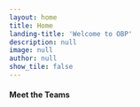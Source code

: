 ```yaml
---
layout: home
title: Home
landing-title: 'Welcome to OBP'
description: null
image: null
author: null
show_tile: false
---
```


<!-- Image -->
<h4>Meet the Teams</h4>
<span class="image fit"><img src="assets/images/teams-josh.jpg" alt="" /></span>
<div class="box alt">
	<div class="row 50% uniform">
		<div class="4u"><span class="image fit"><img src="assets/images/teams-nate.jpg" alt="" /></span></div>
		<div class="4u"><span class="image fit"><img src="assets/images/teams-sean.jpg" alt="" /></span></div>
		<div class="4u$"><span class="image fit"><img src="assets/images/teams-amanda.jpg" alt="" /></span></div>
		<!-- Break -->
		<div class="4u"><span class="image fit"><img src="assets/images/teams-wild.jpg" alt="" /></span></div>
		<div class="4u"><span class="image fit"><img src="assets/images/teams-nichole.jpg" alt="" /></span></div>
		<div class="4u$"><span class="image fit"><img src="assets/images/teams-andy.jpg" alt="" /></span></div>
		<!-- Break -->
		<div class="4u"><span class="image fit"><img src="assets/images/teams-ryan.jpg" alt="" /></span></div>
		<div class="4u"><span class="image fit"><img src="assets/images/teams-yesi.jpg" alt="" /></span></div>
</div>
